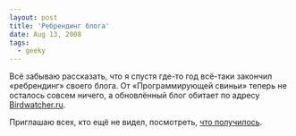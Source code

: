 ```yaml
---
layout: post
title: 'Ребрендинг блога'
date: Aug 13, 2008
tags:
  - geeky
---
```


Всё забываю рассказать, что я спустя где-то год всё-таки закончил «ребрендинг» своего блога. От «Программирующей свиньи» теперь не осталось совсем ничего, а обновлённый блог обитает по адресу [Birdwatcher.ru](http://birdwatcher.ru/).

Приглашаю всех, кто ещё не видел, посмотреть, [что получилось](http://birdwatcher.ru/).
